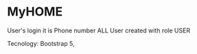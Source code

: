 # MyHOME

User's login it is Phone number
ALL User created with role USER



Tecnology: Bootstrap 5,